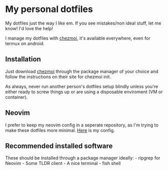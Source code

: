 # My personal dotfiles

My dotfiles just the way I like em. If you see mistakes/non ideal stuff, let me know! I'd love the help!

I manage my dotfiles with [chezmoi](https://github.com/twpayne/chezmoi), it's available everywhere, even for
termux on android.

## Installation

Just download [chezmoi](https://github.com/twpayne/chezmoi) through the package manager of your choice and follow the
instructions on their site for chezmoi init.

As always, never run another person's dotfiles setup blindly unless you're either ready to screw things up or are using a disposable enviroment (VM or container).

## Neovim

I prefer to keep my neovim config in a seperate repository, as I'm trying to make these dotfiles more minimal. 
[Here](https://github.com/pachungulo/nvim-config) is my config.


## Recommended installed software

These should be installed through a package manager ideally:
    - ripgrep for Neovim
    - Some TLDR client
    - A nice terminal
    - fish shell
